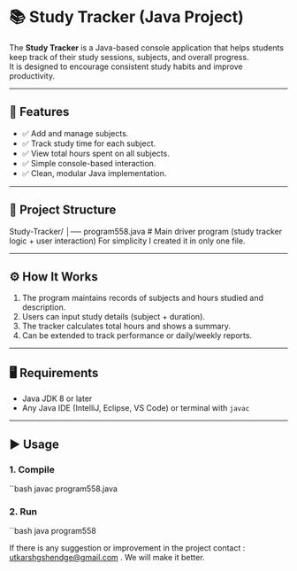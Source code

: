 # 📚 Study Tracker (Java Project)

The **Study Tracker** is a Java-based console application that helps students keep track of their study sessions, subjects, and overall progress.  
It is designed to encourage consistent study habits and improve productivity.  

---

## 🚀 Features
- ✅ Add and manage subjects.  
- ✅ Track study time for each subject.  
- ✅ View total hours spent on all subjects.  
- ✅ Simple console-based interaction.  
- ✅ Clean, modular Java implementation.  

---

## 📂 Project Structure
Study-Tracker/
│── program558.java # Main driver program (study tracker logic + user interaction)
For simplicity I created it in only one file.

---

## ⚙️ How It Works
1. The program maintains records of subjects and hours studied and description.  
2. Users can input study details (subject + duration).  
3. The tracker calculates total hours and shows a summary.  
4. Can be extended to track performance or daily/weekly reports.  

---

## 🖥️ Requirements
- Java JDK 8 or later  
- Any Java IDE (IntelliJ, Eclipse, VS Code) or terminal with `javac`  

---

## ▶️ Usage

### 1. Compile
``bash
javac program558.java

### 2.  Run
``bash
java program558

If there is any suggestion or improvement in the project contact : utkarshgshendge@gmail.com . We will make it better.
